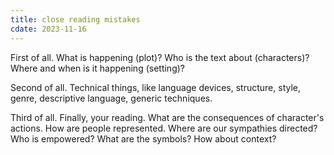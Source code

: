 ```yaml
---
title: close reading mistakes
cdate: 2023-11-16
---
```


First of all. What is happening (plot)? Who is the text about (characters)? Where and when is it happening (setting)?

Second of all. Technical things, like language devices, structure, style, genre, descriptive language, generic techniques.

Third of all. Finally, your reading. What are the consequences of character's actions. How are people represented. Where are our sympathies directed? Who is empowered? What are the symbols? How about context?
